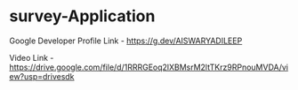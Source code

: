 # survey-Application

Google Developer Profile Link - https://g.dev/AISWARYADILEEP

Video Link - https://drive.google.com/file/d/1RRRGEoq2lXBMsrM2ltTKrz9RPnouMVDA/view?usp=drivesdk
